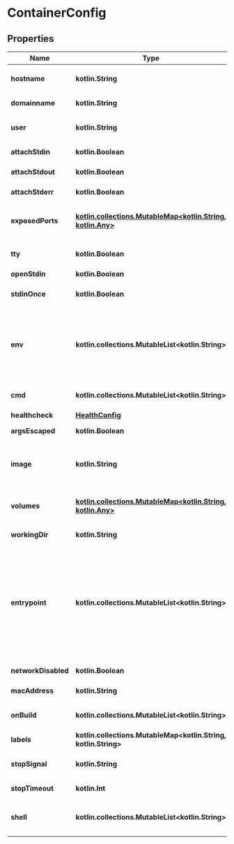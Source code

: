 
# ContainerConfig

## Properties
Name | Type | Description | Notes
------------ | ------------- | ------------- | -------------
**hostname** | **kotlin.String** | The hostname to use for the container, as a valid RFC 1123 hostname.  |  [optional]
**domainname** | **kotlin.String** | The domain name to use for the container.  |  [optional]
**user** | **kotlin.String** | The user that commands are run as inside the container. |  [optional]
**attachStdin** | **kotlin.Boolean** | Whether to attach to &#x60;stdin&#x60;. |  [optional]
**attachStdout** | **kotlin.Boolean** | Whether to attach to &#x60;stdout&#x60;. |  [optional]
**attachStderr** | **kotlin.Boolean** | Whether to attach to &#x60;stderr&#x60;. |  [optional]
**exposedPorts** | [**kotlin.collections.MutableMap&lt;kotlin.String, kotlin.Any&gt;**](kotlin.Any.md) | An object mapping ports to an empty object in the form:  &#x60;{\&quot;&lt;port&gt;/&lt;tcp|udp|sctp&gt;\&quot;: {}}&#x60;  |  [optional]
**tty** | **kotlin.Boolean** | Attach standard streams to a TTY, including &#x60;stdin&#x60; if it is not closed.  |  [optional]
**openStdin** | **kotlin.Boolean** | Open &#x60;stdin&#x60; |  [optional]
**stdinOnce** | **kotlin.Boolean** | Close &#x60;stdin&#x60; after one attached client disconnects |  [optional]
**env** | **kotlin.collections.MutableList&lt;kotlin.String&gt;** | A list of environment variables to set inside the container in the form &#x60;[\&quot;VAR&#x3D;value\&quot;, ...]&#x60;. A variable without &#x60;&#x3D;&#x60; is removed from the environment, rather than to have an empty value.  |  [optional]
**cmd** | **kotlin.collections.MutableList&lt;kotlin.String&gt;** | Command to run specified as a string or an array of strings.  |  [optional]
**healthcheck** | [**HealthConfig**](HealthConfig.md) |  |  [optional]
**argsEscaped** | **kotlin.Boolean** | Command is already escaped (Windows only) |  [optional]
**image** | **kotlin.String** | The name (or reference) of the image to use when creating the container, or which was used when the container was created.  |  [optional]
**volumes** | [**kotlin.collections.MutableMap&lt;kotlin.String, kotlin.Any&gt;**](kotlin.Any.md) | An object mapping mount point paths inside the container to empty objects.  |  [optional]
**workingDir** | **kotlin.String** | The working directory for commands to run in. |  [optional]
**entrypoint** | **kotlin.collections.MutableList&lt;kotlin.String&gt;** | The entry point for the container as a string or an array of strings.  If the array consists of exactly one empty string (&#x60;[\&quot;\&quot;]&#x60;) then the entry point is reset to system default (i.e., the entry point used by docker when there is no &#x60;ENTRYPOINT&#x60; instruction in the &#x60;Dockerfile&#x60;).  |  [optional]
**networkDisabled** | **kotlin.Boolean** | Disable networking for the container. |  [optional]
**macAddress** | **kotlin.String** | MAC address of the container. |  [optional]
**onBuild** | **kotlin.collections.MutableList&lt;kotlin.String&gt;** | &#x60;ONBUILD&#x60; metadata that were defined in the image&#39;s &#x60;Dockerfile&#x60;.  |  [optional]
**labels** | **kotlin.collections.MutableMap&lt;kotlin.String, kotlin.String&gt;** | User-defined key/value metadata. |  [optional]
**stopSignal** | **kotlin.String** | Signal to stop a container as a string or unsigned integer.  |  [optional]
**stopTimeout** | **kotlin.Int** | Timeout to stop a container in seconds. |  [optional]
**shell** | **kotlin.collections.MutableList&lt;kotlin.String&gt;** | Shell for when &#x60;RUN&#x60;, &#x60;CMD&#x60;, and &#x60;ENTRYPOINT&#x60; uses a shell.  |  [optional]




